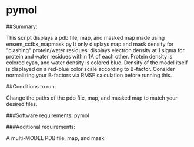 # pymol

##Summary:

This script displays a pdb file, map, and masked map made using ensem_cctbx_mapmask.py
It only displays map and mask density for "clashing" protein/water residues: displays electron density at 1 sigma for protein and water residues within 1A 
of each other. 
Protein density is colored cyan, and water density is colored blue.
Density of the model itself is displayed on a red-blue color scale according to B-factor. Consider normalizing your B-factors via RMSF calculation before running this.

##Conditions to run:

Change the paths of the pdb file, map, and masked map to match your desired files. 


###Software requirements:
pymol

###Additional requirements:

A multi-MODEL PDB file, map, and mask
